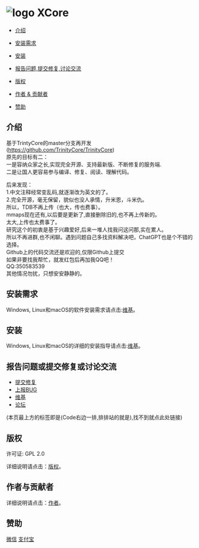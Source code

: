 ﻿# ![logo](http://m.qpic.cn/psc?/V52nY6a20lzs8U1Wv03f33HFbw43TrKC/bqQfVz5yrrGYSXMvKr.cqad44szbS8X0Ps9P2rb6ioZ.IEkHmy93jWFHC1wIznHyNosj8F9Zh8uGBSXiOwarjryde0sIuzb6NL3T3uLjVrQ!/b&bo=2QDRAAAAAAADByo!&rf=viewer_4) XCore

* [介绍](#介绍)

* [安装需求](#安装需求)

* [安装](#安装)

* [报告问题,提交修复,讨论交流](#报告问题或提交修复或讨论交流)

* [版权](#版权)

* [作者 &amp; 贡献者](#作者与贡献者)

* [赞助](#赞助)

## 介绍

基于TrintyCore的master分支再开发<br>
(https://github.com/TrinityCore/TrinityCore)<br>
原先的目标有二：<br>
一是容纳众家之长,实现完全开源、支持最新版、不断修复的服务端.<br>
二是让国人更容易参与编译、修复、阅读、理解代码。<br>

后来发现：<br>
1.中文注释经常变乱码,就逐渐改为英文的了。<br>
2.完全开源，毫无保留，貌似也没人承情，升米恩，斗米仇。<br>
所以，TDB不再上传（也大，传也费事）。<br>
mmaps现在还有,以后要是更新了,直接删除旧的,也不再上传新的。<br>
太大,上传也太费事了。<br>
研究这个的初衷是基于兴趣爱好,后来一堆人找我问这问那,实在累人。<br>
所以不再进群,也不闲聊。遇到问题自己多找资料解决吧，ChatGPT也是个不错的选择。<br>
Github上的代码交流还是欢迎的,仅限Github上提交<br>
如果非要找我帮忙，就发红包后再加我QQ吧！<br>
QQ:350583539<br>
其他情况勿扰，只想安安静静的。<br>
## 安装需求

Windows, Linux和macOS的软件安装需求请点击:[维基](https://trinitycore.info/en/install/requirements)。



## 安装
Windows, Linux和macOS的详细的安装指导请点击:[维基](https://trinitycore.info/en/home)。


## 报告问题或提交修复或讨论交流
* [提交修复](https://github.com/xuehyc/XCore/pulls)
* [上报BUG](https://github.com/xuehyc/XCore/discussions/30)
* [维基](https://github.com/xuehyc/XCore/wiki)
* [论坛](https://github.com/xuehyc/XCore/discussions)

(本页最上方的标签即是(Code右边一排,排排站的就是),找不到就点此处链接)

## 版权

许可证: GPL 2.0

详细说明请点击：[版权](COPYING)。

## 作者与贡献者

详细说明请点击：[作者](AUTHORS)。

## 赞助
[微信](https://www.kdocs.cn/l/chBq7Z1jTdU8)
[支付宝](https://kdocs.cn/l/cspwUBM7pkBg)

